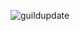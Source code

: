 <p align="left"> <img src="https://komarev.com/ghpvc/?username=guildupdate&label=Profile%20views&color=000000&style=plastic" alt="guildupdate" /> </p>
